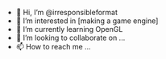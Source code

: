 - 👋 Hi, I’m @irresponsibleformat
- 👀 I’m interested in [making a game engine]
- 🌱 I’m currently learning OpenGL
- 💞️ I’m looking to collaborate on ...
- 📫 How to reach me ...

<!---
irresponsibleformat/irresponsibleformat is a ✨ special ✨ repository because its `README.md` (this file) appears on your GitHub profile.
You can click the Preview link to take a look at your changes.
--->
